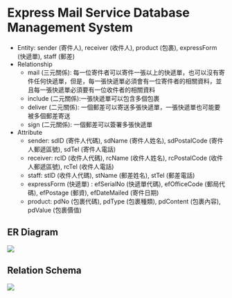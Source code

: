 Express Mail Service Database Management System
===

- Entity: sender (寄件人), receiver (收件人), product (包裹), expressForm (快遞單), staff (郵差)
- Relationship
  + mail (三元關係): 每一位寄件者可以寄件一張以上的快遞單，也可以沒有寄件任何快遞單，但是，每一張快遞單必須會有一位寄件者的相關資料，並且每一張快遞單必須要有一位收件者的相關資料
  + include (二元關係):一張快遞單可以包含多個包裹
  + deliver (二元關係): 一個郵差可以寄送多張快遞單，一張快遞單也可能要被多個郵差寄送
  + sign (二元關係): 一個郵差可以簽署多張快遞單
- Attribute
  + sender: sdID (寄件人代碼), sdName (寄件人姓名), sdPostalCode (寄件人郵遞區號), sdTel  (寄件人電話)
  + receiver: rcID (收件人代碼), rcName (收件人姓名), rcPostalCode (收件人郵遞區號), rcTel  (收件人電話)
  + staff: stID (收件人代碼), stName (郵差姓名),  stTel  (郵差電話)
  + expressForm (快遞單) : efSerialNo (快遞單代碼), efOfficeCode (郵局代碼),  efPostage  (郵資), efDateMailed (寄件日期)
  + product: pdNo (包裹代碼), pdType (包裹種類),  pdContent  (包裹內容), pdValue (包裹價值)
  
ER Diagram
---

![](https://imgur.com/s1dScr2.jpg)

Relation Schema
---

![](https://imgur.com/PGMYe30.jpg)
